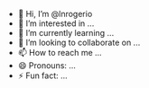 - 👋 Hi, I’m @lnrogerio
- 👀 I’m interested in ...
- 🌱 I’m currently learning ...
- 💞️ I’m looking to collaborate on ...
- 📫 How to reach me ...
- 😄 Pronouns: ...
- ⚡ Fun fact: ...

<!---
lnrogerio/lnrogerio is a ✨ special ✨ repository because its `README.md` (this file) appears on your GitHub profile.
You can click the Preview link to take a look at your changes.
--->
